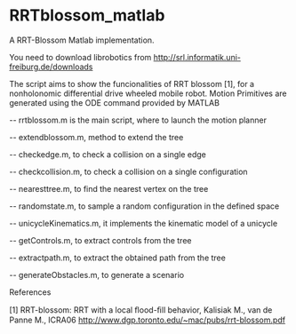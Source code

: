RRTblossom_matlab
=================

A RRT-Blossom Matlab implementation.

You need to download librobotics from http://srl.informatik.uni-freiburg.de/downloads

The script aims to show the funcionalities of RRT blossom [1], for a nonholonomic differential drive wheeled mobile robot. Motion Primitives are generated using the ODE command provided by MATLAB

-- rrtblossom.m is the main script, where to launch the motion planner

-- extendblossom.m, method to extend the tree

-- checkedge.m, to check a collision on a single edge

-- checkcollision.m, to check a collision on a single configuration

-- nearesttree.m, to find the nearest vertex on the tree

-- randomstate.m, to sample a random configuration in the defined space

-- unicycleKinematics.m, it implements the kinematic model of a unicycle

-- getControls.m, to extract controls from the tree

-- extractpath.m, to extract the obtained path from the tree

-- generateObstacles.m, to generate a scenario



References

[1] RRT-blossom: RRT with a local ﬂood-ﬁll behavior, Kalisiak M., van de Panne M., ICRA06 http://www.dgp.toronto.edu/~mac/pubs/rrt-blossom.pdf
